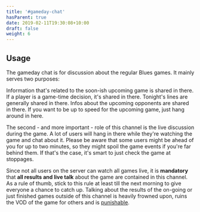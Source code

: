 ```yaml
---
title: '#gameday-chat'
hasParent: true
date: 2019-02-11T19:30:08+10:00
draft: false
weight: 6
---
```


## Usage

The gameday chat is for discussion about the regular Blues games. It mainly serves two purposes:

Information that's related to the soon-ish upcoming game is shared in there. If a player is a game-time decision, it's shared in there. Tonight's lines are generally shared in there. Infos about the upcoming opponents are shared in there. If you want to be up to speed for the upcoming game, just hang around in here. 

The second - and more important - role of this channel is the live discussion during the game. A lot of users will hang in there while they're watching the game and chat about it. Please be aware that some users might be ahead of you for up to two minutes, so they might spoil the game events if you're far behind them. If that's the case, it's smart to just check the game at stoppages. 

Since not all users on the server can watch all games live, it is **mandatory** that **all results and live talk** about the game are contained in this channel. As a rule of thumb, stick to this rule at least till the next morning to give everyone a chance to catch up. Talking about the results of the on-going or just finished games outside of this channel is heavily frowned upon, ruins the VOD of the game for others and is [punishable](../../rules#channel-specific-rules).